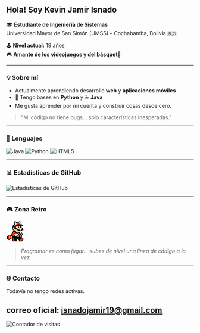 ## Hola! Soy Kevin Jamir Isnado

🎓 **Estudiante de Ingeniería de Sistemas**  
Universidad Mayor de San Simón (UMSS) – Cochabamba, Bolivia 🇧🇴  

🕹️ **Nivel actual:** 19 años  
🎮 **Amante de los videojuegos y del básquet**🏀

---

### 💡 Sobre mí

- Actualmente aprendiendo desarrollo **web** y **aplicaciones móviles**
- 🐍 Tengo bases en **Python** y ☕ **Java**
- Me gusta aprender por mi cuenta y construir cosas desde cero.

>  "Mi código no tiene bugs... solo características inesperadas."

---

### 🧰 Lenguajes

![Java](https://img.shields.io/badge/Java-ED8B00?style=for-the-badge&logo=java&logoColor=white)
![Python](https://img.shields.io/badge/Python-3776AB?style=for-the-badge&logo=python&logoColor=white)
![HTML5](https://img.shields.io/badge/HTML5-E34F26?style=for-the-badge&logo=html5&logoColor=white)

---

### 📊 Estadísticas de GitHub

![Estadísticas de GitHub](https://github-readme-stats.vercel.app/api?username=JamirIsnado&show_icons=true&theme=tokyonight&locale=es)

---

### 🎮 Zona Retro

![Mario caminando](https://raw.githubusercontent.com/JamirIsnado/JamirIsnado/main/Z96o.gif)

> *Programar es como jugar... subes de nivel una línea de código a la vez.*

---

### 🌐 Contacto

Todavía no tengo redes activas.

correo oficial: isnadojamir19@gmail.com
---

![Contador de visitas](https://komarev.com/ghpvc/?username=JamirIsnado&style=flat&color=blue)

